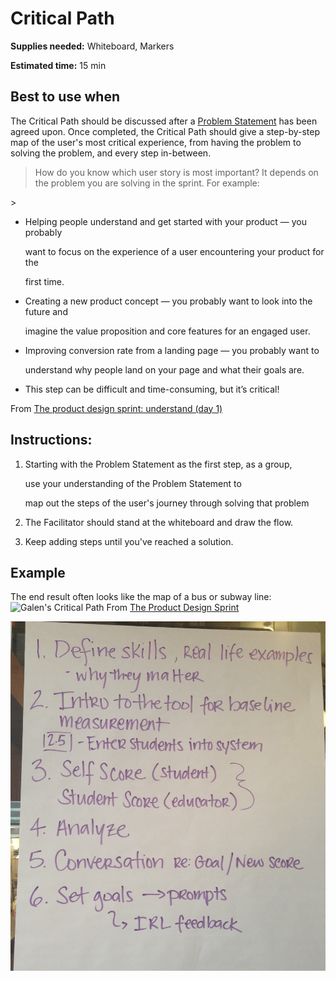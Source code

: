 # Critical Path

**Supplies needed:** Whiteboard, Markers

**Estimated time:** 15 min

## Best to use when

The Critical Path should be discussed after a [Problem Statement](problem-statement.md) has been agreed upon. Once completed, the Critical Path should give a step-by-step map of the user's most critical experience, from having the problem to solving the problem, and every step in-between.

> How do you know which user story is most important? It depends on the problem you are solving in the sprint. For example:

&gt;

* Helping people understand and get started with your product — you probably

  want to focus on the experience of a user encountering your product for the

  first time.

* Creating a new product concept — you probably want to look into the future and

  imagine the value proposition and core features for an engaged user.

* Improving conversion rate from a landing page — you probably want to

  understand why people land on your page and what their goals are.

* This step can be difficult and time-consuming, but it’s critical!

From [The product design sprint: understand \(day 1\)](https://www.gv.com/lib/the-product-design-sprint-understandday-17Th)

## Instructions:

1. Starting with the Problem Statement as the first step, as a group,

   use your understanding of the Problem Statement to

   map out the steps of the user's journey through solving that problem

2. The Facilitator should stand at the whiteboard and draw the flow.
3. Keep adding steps until you've reached a solution.

## Example

The end result often looks like the map of a bus or subway line: ![Galen&apos;s Critical Path](http://images.thoughtbot.com/the-product-design-sprint/criticalpath.jpg) From [The Product Design Sprint](http://robots.thoughtbot.com/the-product-design-sprint)

![Example Critical Path](../.gitbook/assets/critical-path.jpg)

